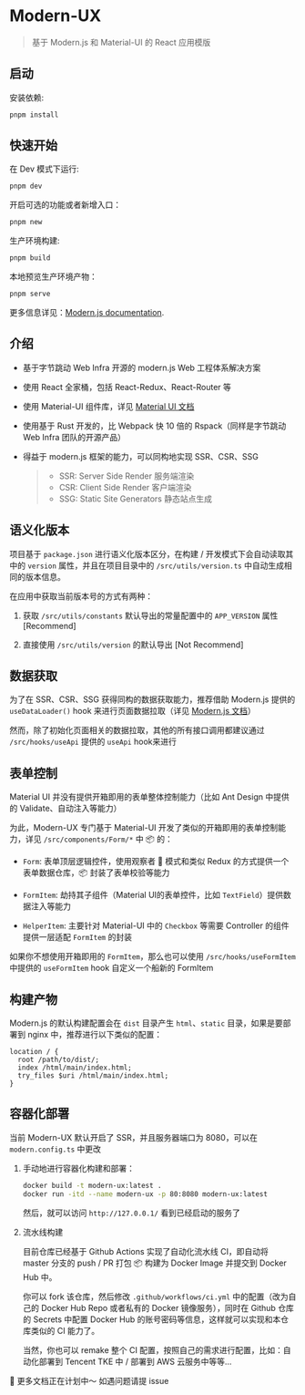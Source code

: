 # Modern-UX

> 基于 Modern.js 和 Material-UI 的 React 应用模版

## 启动

安装依赖:

```bash
pnpm install
```

## 快速开始

在 Dev 模式下运行:

```bash
pnpm dev
```

开启可选的功能或者新增入口：

```bash
pnpm new
```

生产环境构建:

```bash
pnpm build
```

本地预览生产环境产物：

```bash
pnpm serve
```

更多信息详见：[Modern.js documentation](https://modernjs.dev/en).

## 介绍

- 基于字节跳动 Web Infra 开源的 modern.js Web 工程体系解决方案

- 使用 React 全家桶，包括 React-Redux、React-Router 等

- 使用 Material-UI 组件库，详见 [Material UI 文档](https://mui.com/material-ui/all-components/)

- 使用基于 Rust 开发的，比 Webpack 快 10 倍的 Rspack（同样是字节跳动 Web Infra 团队的开源产品）

- 得益于 modern.js 框架的能力，可以同构地实现 SSR、CSR、SSG

  > - SSR: Server Side Render 服务端渲染
  > - CSR: Client Side Render 客户端渲染
  > - SSG: Static Site Generators 静态站点生成

## 语义化版本

项目基于 `package.json` 进行语义化版本区分，在构建 / 开发模式下会自动读取其中的 `version` 属性，并且在项目目录中的 `/src/utils/version.ts` 中自动生成相同的版本信息。

在应用中获取当前版本号的方式有两种：

1. 获取 `/src/utils/constants` 默认导出的常量配置中的 `APP_VERSION` 属性 [Recommend]

2. 直接使用 `/src/utils/version` 的默认导出 [Not Recommend]

## 数据获取

为了在 SSR、CSR、SSG 获得同构的数据获取能力，推荐借助 Modern.js 提供的 `useDataLoader()` hook 来进行页面数据拉取（详见 [Modern.js 文档](https://modernjs.dev/)）

然而，除了初始化页面相关的数据拉取，其他的所有接口调用都建议通过 `/src/hooks/useApi` 提供的 `useApi` hook来进行

## 表单控制

Material UI 并没有提供开箱即用的表单整体控制能力（比如 Ant Design 中提供的 Validate、自动注入等能力）

为此，Modern-UX 专门基于 Material-UI 开发了类似的开箱即用的表单控制能力，详见 `/src/components/Form/*` 中 📦 的：

- `Form`: 表单顶层逻辑控件，使用观察者 👀 模式和类似 Redux 的方式提供一个表单数据仓库，📦 封装了表单校验等能力

- `FormItem`: 劫持其子组件（Material UI的表单控件，比如 `TextField`）提供数据注入等能力

- `HelperItem`: 主要针对 Material-UI 中的 `Checkbox` 等需要 Controller 的组件提供一层适配 `FormItem` 的封装

如果你不想使用开箱即用的 `FormItem`，那么也可以使用 `/src/hooks/useFormItem` 中提供的 `useFormItem` hook 自定义一个船新的 FormItem

## 构建产物

Modern.js 的默认构建配置会在 `dist` 目录产生 `html`、`static` 目录，如果是要部署到 nginx 中，推荐进行以下类似的配置：

```
location / {
  root /path/to/dist/;
  index /html/main/index.html;
  try_files $uri /html/main/index.html;
}
```

## 容器化部署

当前 Modern-UX 默认开启了 SSR，并且服务器端口为 8080，可以在 `modern.config.ts` 中更改

1. 手动地进行容器化构建和部署：

   ```bash
   docker build -t modern-ux:latest .
   docker run -itd --name modern-ux -p 80:8080 modern-ux:latest
   ```

   然后，就可以访问 `http://127.0.0.1/` 看到已经启动的服务了

2. 流水线构建

   目前仓库已经基于 Github Actions 实现了自动化流水线 CI，即自动将 master 分支的 push / PR 打包 📦 构建为 Docker Image 并提交到 Docker Hub 中。

   你可以 fork 该仓库，然后修改 `.github/workflows/ci.yml` 中的配置（改为自己的 Docker Hub Repo 或者私有的 Docker 镜像服务），同时在 Github 仓库的 Secrets 中配置 Docker Hub 的账号密码等信息，这样就可以实现和本仓库类似的 CI 能力了。

   当然，你也可以 remake 整个 CI 配置，按照自己的需求进行配置，比如：自动化部署到 Tencent TKE 中 / 部署到 AWS 云服务中等等...




🌟 更多文档正在计划中～ 如遇问题请提 issue
